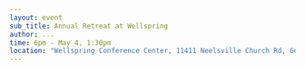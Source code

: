 ```yaml
---
layout: event
sub_title: Annual Retreat at Wellspring
author: ...
time: 6pm - May 4, 1:30pm
location: "Wellspring Conference Center, 11411 Neelsville Church Rd, Germantown MD 20876"
---
```

